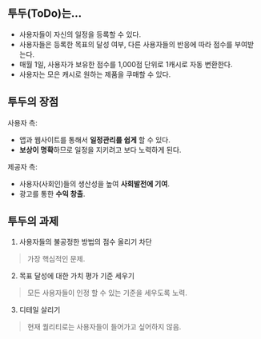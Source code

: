 ## 투두(ToDo)는...

- 사용자들이 자신의 일정을 등록할 수 있다.
- 사용자들은 등록한 목표의 달성 여부, 다른 사용자들의 반응에 따라 점수를 부여받는다.
- 매월 1일, 사용자가 보유한 점수를 1,000점 단위로 1캐시로 자동 변환한다.
- 사용자는 모은 캐시로 원하는 제품을 쿠매할 수 있다.

## 투두의 장점 

사용자 측:
- 앱과 웹사이트를 통해서 **일정관리를 쉽게** 할 수 있다.
- **보상이 명확**하므로 일정을 지키려고 보다 노력하게 된다.

제공자 측:
- 사용자(사회인)들의 생산성을 높여 **사회발전에 기여**.
- 광고를 통한 **수익 창출**.

## 투두의 과제

1. 사용자들의 불공정한 방법의 점수 올리기 차단
> 가장 핵심적인 문제.

2. 목표 달성에 대한 가치 평가 기준 세우기
> 모든 사용자들이 인정 할 수 있는 기준을 세우도록 노력.

3. 디테일 살리기
> 현재 퀄리티로는 사용자들이 들어가고 싶어하지 않음.
